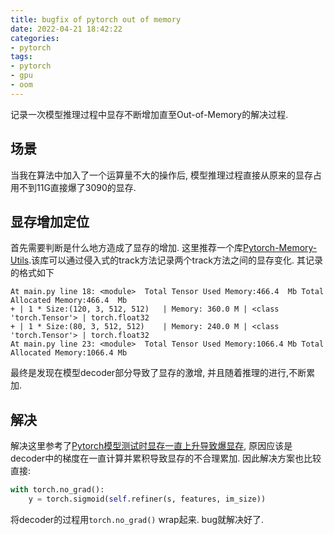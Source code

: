 ```yaml
---
title: bugfix of pytorch out of memory
date: 2022-04-21 18:42:22
categories:
- pytorch
tags:
- pytorch
- gpu
- oom
---
```


记录一次模型推理过程中显存不断增加直至Out-of-Memory的解决过程.
<!-- more -->

## 场景
当我在算法中加入了一个运算量不大的操作后, 模型推理过程直接从原来的显存占用不到11G直接爆了3090的显存.

## 显存增加定位
首先需要判断是什么地方造成了显存的增加. 这里推荐一个库[Pytorch-Memory-Utils](https://github.com/Oldpan/Pytorch-Memory-Utils).该库可以通过侵入式的track方法记录两个track方法之间的显存变化. 其记录的格式如下

```text
At main.py line 18: <module>  Total Tensor Used Memory:466.4  Mb Total Allocated Memory:466.4  Mb
+ | 1 * Size:(120, 3, 512, 512)   | Memory: 360.0 M | <class 'torch.Tensor'> | torch.float32
+ | 1 * Size:(80, 3, 512, 512)    | Memory: 240.0 M | <class 'torch.Tensor'> | torch.float32
At main.py line 23: <module>  Total Tensor Used Memory:1066.4 Mb Total Allocated Memory:1066.4 Mb
```

最终是发现在模型decoder部分导致了显存的激增, 并且随着推理的进行,不断累加. 

## 解决
解决这里参考了[Pytorch模型测试时显存一直上升导致爆显存](https://blog.csdn.net/dong_liuqi/article/details/119239671), 原因应该是decoder中的梯度在一直计算并累积导致显存的不合理累加. 因此解决方案也比较直接:
```python
with torch.no_grad():
    y = torch.sigmoid(self.refiner(s, features, im_size))
```
将decoder的过程用`torch.no_grad()` wrap起来. bug就解决好了.
